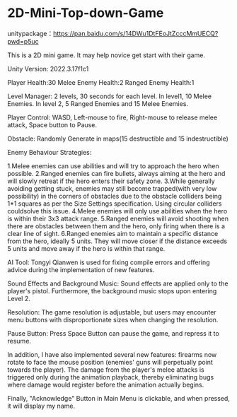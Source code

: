 # 2D-Mini-Top-down-Game

unitypackage：https://pan.baidu.com/s/14DWu1DtFEoJtZcccMmUECQ?pwd=p5uc

This is a 2D mini game. It may help novice get start with their game.

Unity Version: 2022.3.17f1c1 

Player Health:30
Melee Enemy Health:2
Ranged Enemy Health:1

Level Manager: 2 levels, 30 seconds for each level. In level1, 10 Melee Enemies. In level 2, 5 Ranged Enemies and 15 Melee Enemies.

Player Control: WASD, Left-mouse to fire, Right-mouse to release melee attack, Space button to Pause.

Obstacle: Randomly Generate in maps(15 destructible and 15 indestructible)

Enemy Behaviour Strategies:

1.Melee enemies can use abilities and will try to approach the hero when possible.
2.Ranged enemies can fire bullets, always aiming at the hero and will slowly retreat if the hero enters their safety zone.
3.While generally avoiding getting stuck, enemies may still become trapped(with very low possibility) in the corners of obstacles due to the obstacle colliders being 1*1 squares as per the Size Settings specification. Using circular colliders couldsolve this issue.
4.Melee enemies will only use abilities when the hero is within their 3x3 attack range.
5.Ranged enemies will avoid shooting when there are obstacles between them and the hero, only firing when there is a clear line of sight.
6.Ranged enemies aim to maintain a specific distance from the hero, ideally 5 units. They will move closer if the distance exceeds 5 units and move away if the hero is within that range.

AI Tool: Tongyi Qianwen is used for fixing compile errors and offering advice during the implementation of new features.

Sound Effects and Background Music: Sound effects are applied only to the player's pistol. Furthermore, the background music stops upon entering Level 2. 

Resolution: The game resolution is adjustable, but users may encounter menu buttons with disproportionate sizes when changing the resolution.

Pause Button: Press Space Button can pause the game, and repress it to resume.

In addition, I have also implemented several new features: firearms now rotate to face the mouse position (enemies' guns will perpetually point towards the player). The damage from the player's melee attacks is triggered only during the animation playback, thereby eliminating bugs where damage would register before the animation actually begins.

Finally, "Acknowledge" Button in Main Menu is clickable, and when pressed, it will display my name.
